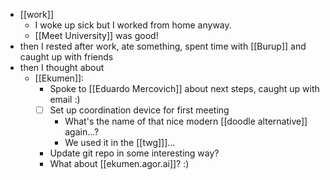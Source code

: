 - [[work]]
  - I woke up sick but I worked from home anyway.
  - [[Meet University]] was good!
- then I rested after work, ate something, spent time with [[Burup]] and caught up with friends
- then I thought about
  - [[Ekumen]]:
    - Spoke to [[Eduardo Mercovich]] about next steps, caught up with email :)
    - [ ] Set up coordination device for first meeting
      - What's the name of that nice modern [[doodle alternative]] again...?
      - We used it in the [[twg]]]...
    - Update git repo in some interesting way?
    - What about [[ekumen.agor.ai]]? :)
